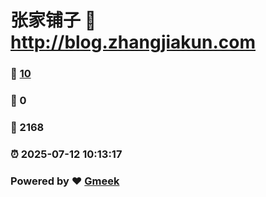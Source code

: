 # 张家铺子 :link: http://blog.zhangjiakun.com 
### :page_facing_up: [10](http://blog.zhangjiakun.com/tag.html) 
### :speech_balloon: 0 
### :hibiscus: 2168 
### :alarm_clock: 2025-07-12 10:13:17 
### Powered by :heart: [Gmeek](https://github.com/Meekdai/Gmeek)
